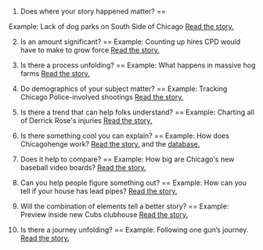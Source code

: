 1. Does where your story happened matter?
==

Example: Lack of dog parks on South Side of Chicago [Read the story.](http://www.chicagotribune.com/news/ct-chicago-dog-parks-south-side-met-20161003-story.html)


2. Is an amount significant?
==
Example: Counting up hires CPD would have to make to grow force [Read the story.](http://www.chicagotribune.com/news/data/ct-police-retirement-mayors-plan-20161002-htmlstory.html)


3. Is there a process unfolding?
==
Example: What happens in massive hog farms [Read the story.](http://www.chicagotribune.com/news/watchdog/pork/ct-pig-farms-illinois-met-20160802-story.html)


4. Do demographics of your subject matter?
==
Example: Tracking Chicago Police-involved shootings [Read the story.](http://www.chicagotribune.com/news/watchdog/ct-chicago-police-shooting-database-met-20160826-story.html)


5. Is there a trend that can help folks understand?
==
Example: Charting all of Derrick Rose's injuries [Read the story.](http://www.chicagotribune.com/sports/basketball/bulls/ct-derrick-rose-timeline-20160622-htmlstory.html)


6. Is there something cool you can explain?
==
Example: How does Chicagohenge work? [Read the story.](http://www.chicagotribune.com/news/ct-viewing-chicagohenge-when-and-how-it-works-20150922s-htmlstory.html) and the [database.](http://apps.chicagotribune.com/cpd-shootings-database/)


7. Does it help to compare?
==
Example: How big are Chicago's new baseball video boards? [Read the story.](http://www.chicagotribune.com/sports/baseball/ct-baseball-video-boards-htmlstory.html)

8. Can you help people figure something out?
==
Example: How can you tell if your house has lead pipes? [Read the story.](http://www.chicagotribune.com/news/ct-met-0207-lead-water-sidebar-graphic-htmlstory.html)

9. Will the combination of elements tell a better story?
==
Example: Preview inside new Cubs clubhouse [Read the story.](http://www.chicagotribune.com/sports/baseball/cubs/ct-wrigley-field-new-cubs-clubhouses-htmlstory.html)

10. Is there a journey unfolding? 
==
Example: Following one gun’s journey. [Read the story.](http://www.chicagotribune.com/news/ct-chicago-violence-gang-gun-met-20161007-story.html)